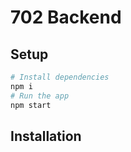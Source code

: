 # 702 Backend

## Setup

```sh
# Install dependencies
npm i
# Run the app
npm start
```

## Installation
